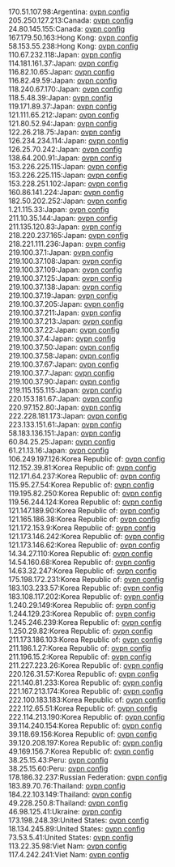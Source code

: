 170.51.107.98:Argentina: [ovpn config](vpn/170_51_107_98.ovpn)  
205.250.127.213:Canada: [ovpn config](vpn/205_250_127_213.ovpn)  
24.80.145.155:Canada: [ovpn config](vpn/24_80_145_155.ovpn)  
167.179.50.163:Hong Kong: [ovpn config](vpn/167_179_50_163.ovpn)  
58.153.55.238:Hong Kong: [ovpn config](vpn/58_153_55_238.ovpn)  
110.67.232.118:Japan: [ovpn config](vpn/110_67_232_118.ovpn)  
114.181.161.37:Japan: [ovpn config](vpn/114_181_161_37.ovpn)  
116.82.10.65:Japan: [ovpn config](vpn/116_82_10_65.ovpn)  
116.82.49.59:Japan: [ovpn config](vpn/116_82_49_59.ovpn)  
118.240.67.170:Japan: [ovpn config](vpn/118_240_67_170.ovpn)  
118.5.48.39:Japan: [ovpn config](vpn/118_5_48_39.ovpn)  
119.171.89.37:Japan: [ovpn config](vpn/119_171_89_37.ovpn)  
121.111.65.212:Japan: [ovpn config](vpn/121_111_65_212.ovpn)  
121.80.52.94:Japan: [ovpn config](vpn/121_80_52_94.ovpn)  
122.26.218.75:Japan: [ovpn config](vpn/122_26_218_75.ovpn)  
126.234.234.114:Japan: [ovpn config](vpn/126_234_234_114.ovpn)  
126.25.70.242:Japan: [ovpn config](vpn/126_25_70_242.ovpn)  
138.64.200.91:Japan: [ovpn config](vpn/138_64_200_91.ovpn)  
153.226.225.115:Japan: [ovpn config](vpn/153_226_225_115.ovpn)  
153.226.225.115:Japan: [ovpn config](vpn/153_226_225_115.ovpn)  
153.228.251.102:Japan: [ovpn config](vpn/153_228_251_102.ovpn)  
160.86.141.224:Japan: [ovpn config](vpn/160_86_141_224.ovpn)  
182.50.202.252:Japan: [ovpn config](vpn/182_50_202_252.ovpn)  
1.21.115.33:Japan: [ovpn config](vpn/1_21_115_33.ovpn)  
211.10.35.144:Japan: [ovpn config](vpn/211_10_35_144.ovpn)  
211.135.120.83:Japan: [ovpn config](vpn/211_135_120_83.ovpn)  
218.220.237.165:Japan: [ovpn config](vpn/218_220_237_165.ovpn)  
218.221.111.236:Japan: [ovpn config](vpn/218_221_111_236.ovpn)  
219.100.37.1:Japan: [ovpn config](vpn/219_100_37_1.ovpn)  
219.100.37.108:Japan: [ovpn config](vpn/219_100_37_108.ovpn)  
219.100.37.109:Japan: [ovpn config](vpn/219_100_37_109.ovpn)  
219.100.37.125:Japan: [ovpn config](vpn/219_100_37_125.ovpn)  
219.100.37.138:Japan: [ovpn config](vpn/219_100_37_138.ovpn)  
219.100.37.19:Japan: [ovpn config](vpn/219_100_37_19.ovpn)  
219.100.37.205:Japan: [ovpn config](vpn/219_100_37_205.ovpn)  
219.100.37.211:Japan: [ovpn config](vpn/219_100_37_211.ovpn)  
219.100.37.213:Japan: [ovpn config](vpn/219_100_37_213.ovpn)  
219.100.37.22:Japan: [ovpn config](vpn/219_100_37_22.ovpn)  
219.100.37.4:Japan: [ovpn config](vpn/219_100_37_4.ovpn)  
219.100.37.50:Japan: [ovpn config](vpn/219_100_37_50.ovpn)  
219.100.37.58:Japan: [ovpn config](vpn/219_100_37_58.ovpn)  
219.100.37.67:Japan: [ovpn config](vpn/219_100_37_67.ovpn)  
219.100.37.7:Japan: [ovpn config](vpn/219_100_37_7.ovpn)  
219.100.37.90:Japan: [ovpn config](vpn/219_100_37_90.ovpn)  
219.115.155.115:Japan: [ovpn config](vpn/219_115_155_115.ovpn)  
220.153.181.67:Japan: [ovpn config](vpn/220_153_181_67.ovpn)  
220.97.152.80:Japan: [ovpn config](vpn/220_97_152_80.ovpn)  
222.228.181.173:Japan: [ovpn config](vpn/222_228_181_173.ovpn)  
223.133.151.61:Japan: [ovpn config](vpn/223_133_151_61.ovpn)  
58.183.136.151:Japan: [ovpn config](vpn/58_183_136_151.ovpn)  
60.84.25.25:Japan: [ovpn config](vpn/60_84_25_25.ovpn)  
61.21.13.16:Japan: [ovpn config](vpn/61_21_13_16.ovpn)  
106.249.197.126:Korea Republic of: [ovpn config](vpn/106_249_197_126.ovpn)  
112.152.39.81:Korea Republic of: [ovpn config](vpn/112_152_39_81.ovpn)  
112.171.64.237:Korea Republic of: [ovpn config](vpn/112_171_64_237.ovpn)  
115.95.27.54:Korea Republic of: [ovpn config](vpn/115_95_27_54.ovpn)  
119.195.82.250:Korea Republic of: [ovpn config](vpn/119_195_82_250.ovpn)  
119.56.244.124:Korea Republic of: [ovpn config](vpn/119_56_244_124.ovpn)  
121.147.189.90:Korea Republic of: [ovpn config](vpn/121_147_189_90.ovpn)  
121.165.186.38:Korea Republic of: [ovpn config](vpn/121_165_186_38.ovpn)  
121.172.153.9:Korea Republic of: [ovpn config](vpn/121_172_153_9.ovpn)  
121.173.146.242:Korea Republic of: [ovpn config](vpn/121_173_146_242.ovpn)  
121.173.146.62:Korea Republic of: [ovpn config](vpn/121_173_146_62.ovpn)  
14.34.27.110:Korea Republic of: [ovpn config](vpn/14_34_27_110.ovpn)  
14.54.160.68:Korea Republic of: [ovpn config](vpn/14_54_160_68.ovpn)  
14.63.32.247:Korea Republic of: [ovpn config](vpn/14_63_32_247.ovpn)  
175.198.172.231:Korea Republic of: [ovpn config](vpn/175_198_172_231.ovpn)  
183.103.233.57:Korea Republic of: [ovpn config](vpn/183_103_233_57.ovpn)  
183.108.117.202:Korea Republic of: [ovpn config](vpn/183_108_117_202.ovpn)  
1.240.29.149:Korea Republic of: [ovpn config](vpn/1_240_29_149.ovpn)  
1.244.129.23:Korea Republic of: [ovpn config](vpn/1_244_129_23.ovpn)  
1.245.246.239:Korea Republic of: [ovpn config](vpn/1_245_246_239.ovpn)  
1.250.29.82:Korea Republic of: [ovpn config](vpn/1_250_29_82.ovpn)  
211.173.186.103:Korea Republic of: [ovpn config](vpn/211_173_186_103.ovpn)  
211.186.1.27:Korea Republic of: [ovpn config](vpn/211_186_1_27.ovpn)  
211.196.15.2:Korea Republic of: [ovpn config](vpn/211_196_15_2.ovpn)  
211.227.223.26:Korea Republic of: [ovpn config](vpn/211_227_223_26.ovpn)  
220.126.31.57:Korea Republic of: [ovpn config](vpn/220_126_31_57.ovpn)  
221.140.81.233:Korea Republic of: [ovpn config](vpn/221_140_81_233.ovpn)  
221.167.213.174:Korea Republic of: [ovpn config](vpn/221_167_213_174.ovpn)  
222.100.183.183:Korea Republic of: [ovpn config](vpn/222_100_183_183.ovpn)  
222.112.65.51:Korea Republic of: [ovpn config](vpn/222_112_65_51.ovpn)  
222.114.213.190:Korea Republic of: [ovpn config](vpn/222_114_213_190.ovpn)  
39.114.240.154:Korea Republic of: [ovpn config](vpn/39_114_240_154.ovpn)  
39.118.69.156:Korea Republic of: [ovpn config](vpn/39_118_69_156.ovpn)  
39.120.208.197:Korea Republic of: [ovpn config](vpn/39_120_208_197.ovpn)  
49.169.156.7:Korea Republic of: [ovpn config](vpn/49_169_156_7.ovpn)  
38.25.15.43:Peru: [ovpn config](vpn/38_25_15_43.ovpn)  
38.25.15.60:Peru: [ovpn config](vpn/38_25_15_60.ovpn)  
178.186.32.237:Russian Federation: [ovpn config](vpn/178_186_32_237.ovpn)  
183.89.70.76:Thailand: [ovpn config](vpn/183_89_70_76.ovpn)  
184.22.103.149:Thailand: [ovpn config](vpn/184_22_103_149.ovpn)  
49.228.250.8:Thailand: [ovpn config](vpn/49_228_250_8.ovpn)  
46.98.125.41:Ukraine: [ovpn config](vpn/46_98_125_41.ovpn)  
173.198.248.39:United States: [ovpn config](vpn/173_198_248_39.ovpn)  
18.134.245.89:United States: [ovpn config](vpn/18_134_245_89.ovpn)  
73.53.5.41:United States: [ovpn config](vpn/73_53_5_41.ovpn)  
113.22.35.98:Viet Nam: [ovpn config](vpn/113_22_35_98.ovpn)  
117.4.242.241:Viet Nam: [ovpn config](vpn/117_4_242_241.ovpn)  
